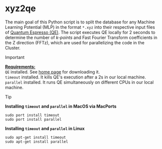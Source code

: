 # xyz2qe
The main goal of this Python script is to split the database for any Machine Learning Potential (MLP) in the format `*.xyz` into their respective input files of [Quantum Espresso (QE)](https://www.quantum-espresso.org/). The script executes QE locally for 2 seconds to determine the number of _k-points_ and Fast Fourier Transform coefficients in the Z direction (FFTz), which are used for parallelizing the code in the Cluster.

> [!IMPORTANT]  
> <ins>**Requirements:**</ins>\
> `QE` installed. See [home page](https://www.quantum-espresso.org/) for downloading it.\
> `timeout` installed. It kills QE's execution after a 2s in our local machine.\
> `parallel` installed. It runs QE simultaneously on different CPUs in our local machine.

> [!TIP]
> 
> **Installing `timeout` and `parallel` in MacOS via MacPorts**
> ```
> sudo port install timeout
> sudo port install parallel
> ```
>
> **Installing `timeout` and `parallel` in Linux**
> ```
> sudo apt-get install timeout
> sudo apt-get install parallel
> ```


